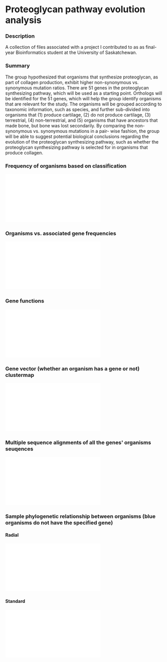 # Proteoglycan pathway evolution analysis

### Description
A collection of files associated with a project I contributed to as as final-year Bioinformatics student at the 
University of Saskatchewan.    

### Summary
The group hypothesized that organisms that synthesize proteoglycan, as part of collagen production, exhibit higher 
non-synonymous vs. synonymous mutation ratios. There are 51 genes in the proteoglycan synthesizing pathway, which will 
be used as a starting point. Orthologs will be identified for the 51 genes, which will help the group identify 
organisms that are relevant for the study. The organisms will be grouped according to taxonomic information, such as 
species, and further sub-divided into organisms that (1) produce cartilage, (2) do not produce cartilage, (3) 
terrestrial, (4) non-terrestrial, and (5) organisms that have ancestors that made bone, but bone was lost secondarily. 
By comparing the non-synonymous vs. synonymous mutations in a pair- wise fashion, the group will be able to suggest 
potential biological conclusions regarding the evolution of the proteoglycan synthesizing pathway, such as whether the 
proteoglycan synthesizing pathway is selected for in organisms that produce collagen.

### Frequency of organisms based on classification

![](src/data/visualizations/taxon_info/taxa_info.pdf)

### Organisms vs. associated gene frequencies

![](src/data/visualizations/genes/gene_frequencies.pdf)

### Gene functions

![](src/data/visualizations/genes/gene_functions.pdf)

### Gene vector (whether an organism has a gene or not) clustermap

![](src/data/visualizations/genes/genes_clustermap.pdf)


### Multiple sequence alignments of all the genes' organisms seuqences

![](src/data/visualizations/alignments/MSAs.pdf)

### Sample phylogenetic relationship between organisms (blue organisms do not have the specified gene)

#### Radial

![](src/data/visualizations/phylogeny/radial/Acan.pdf)

#### Standard

![](src/data/visualizations/phylogeny/standard/Acan.pdf)

